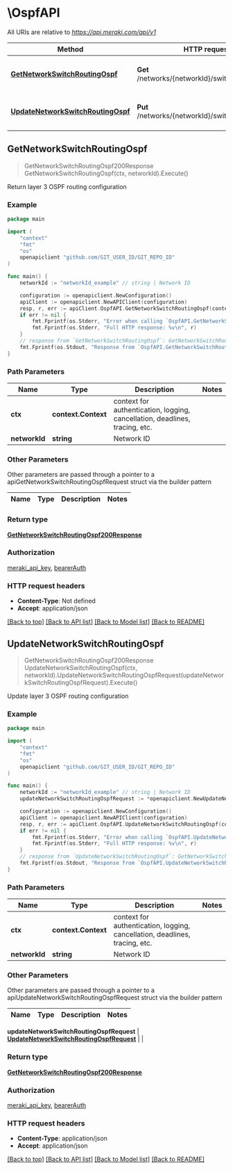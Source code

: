 # \OspfAPI

All URIs are relative to *https://api.meraki.com/api/v1*

Method | HTTP request | Description
------------- | ------------- | -------------
[**GetNetworkSwitchRoutingOspf**](OspfAPI.md#GetNetworkSwitchRoutingOspf) | **Get** /networks/{networkId}/switch/routing/ospf | Return layer 3 OSPF routing configuration
[**UpdateNetworkSwitchRoutingOspf**](OspfAPI.md#UpdateNetworkSwitchRoutingOspf) | **Put** /networks/{networkId}/switch/routing/ospf | Update layer 3 OSPF routing configuration



## GetNetworkSwitchRoutingOspf

> GetNetworkSwitchRoutingOspf200Response GetNetworkSwitchRoutingOspf(ctx, networkId).Execute()

Return layer 3 OSPF routing configuration



### Example

```go
package main

import (
	"context"
	"fmt"
	"os"
	openapiclient "github.com/GIT_USER_ID/GIT_REPO_ID"
)

func main() {
	networkId := "networkId_example" // string | Network ID

	configuration := openapiclient.NewConfiguration()
	apiClient := openapiclient.NewAPIClient(configuration)
	resp, r, err := apiClient.OspfAPI.GetNetworkSwitchRoutingOspf(context.Background(), networkId).Execute()
	if err != nil {
		fmt.Fprintf(os.Stderr, "Error when calling `OspfAPI.GetNetworkSwitchRoutingOspf``: %v\n", err)
		fmt.Fprintf(os.Stderr, "Full HTTP response: %v\n", r)
	}
	// response from `GetNetworkSwitchRoutingOspf`: GetNetworkSwitchRoutingOspf200Response
	fmt.Fprintf(os.Stdout, "Response from `OspfAPI.GetNetworkSwitchRoutingOspf`: %v\n", resp)
}
```

### Path Parameters


Name | Type | Description  | Notes
------------- | ------------- | ------------- | -------------
**ctx** | **context.Context** | context for authentication, logging, cancellation, deadlines, tracing, etc.
**networkId** | **string** | Network ID | 

### Other Parameters

Other parameters are passed through a pointer to a apiGetNetworkSwitchRoutingOspfRequest struct via the builder pattern


Name | Type | Description  | Notes
------------- | ------------- | ------------- | -------------


### Return type

[**GetNetworkSwitchRoutingOspf200Response**](GetNetworkSwitchRoutingOspf200Response.md)

### Authorization

[meraki_api_key](../README.md#meraki_api_key), [bearerAuth](../README.md#bearerAuth)

### HTTP request headers

- **Content-Type**: Not defined
- **Accept**: application/json

[[Back to top]](#) [[Back to API list]](../README.md#documentation-for-api-endpoints)
[[Back to Model list]](../README.md#documentation-for-models)
[[Back to README]](../README.md)


## UpdateNetworkSwitchRoutingOspf

> GetNetworkSwitchRoutingOspf200Response UpdateNetworkSwitchRoutingOspf(ctx, networkId).UpdateNetworkSwitchRoutingOspfRequest(updateNetworkSwitchRoutingOspfRequest).Execute()

Update layer 3 OSPF routing configuration



### Example

```go
package main

import (
	"context"
	"fmt"
	"os"
	openapiclient "github.com/GIT_USER_ID/GIT_REPO_ID"
)

func main() {
	networkId := "networkId_example" // string | Network ID
	updateNetworkSwitchRoutingOspfRequest := *openapiclient.NewUpdateNetworkSwitchRoutingOspfRequest() // UpdateNetworkSwitchRoutingOspfRequest |  (optional)

	configuration := openapiclient.NewConfiguration()
	apiClient := openapiclient.NewAPIClient(configuration)
	resp, r, err := apiClient.OspfAPI.UpdateNetworkSwitchRoutingOspf(context.Background(), networkId).UpdateNetworkSwitchRoutingOspfRequest(updateNetworkSwitchRoutingOspfRequest).Execute()
	if err != nil {
		fmt.Fprintf(os.Stderr, "Error when calling `OspfAPI.UpdateNetworkSwitchRoutingOspf``: %v\n", err)
		fmt.Fprintf(os.Stderr, "Full HTTP response: %v\n", r)
	}
	// response from `UpdateNetworkSwitchRoutingOspf`: GetNetworkSwitchRoutingOspf200Response
	fmt.Fprintf(os.Stdout, "Response from `OspfAPI.UpdateNetworkSwitchRoutingOspf`: %v\n", resp)
}
```

### Path Parameters


Name | Type | Description  | Notes
------------- | ------------- | ------------- | -------------
**ctx** | **context.Context** | context for authentication, logging, cancellation, deadlines, tracing, etc.
**networkId** | **string** | Network ID | 

### Other Parameters

Other parameters are passed through a pointer to a apiUpdateNetworkSwitchRoutingOspfRequest struct via the builder pattern


Name | Type | Description  | Notes
------------- | ------------- | ------------- | -------------

 **updateNetworkSwitchRoutingOspfRequest** | [**UpdateNetworkSwitchRoutingOspfRequest**](UpdateNetworkSwitchRoutingOspfRequest.md) |  | 

### Return type

[**GetNetworkSwitchRoutingOspf200Response**](GetNetworkSwitchRoutingOspf200Response.md)

### Authorization

[meraki_api_key](../README.md#meraki_api_key), [bearerAuth](../README.md#bearerAuth)

### HTTP request headers

- **Content-Type**: application/json
- **Accept**: application/json

[[Back to top]](#) [[Back to API list]](../README.md#documentation-for-api-endpoints)
[[Back to Model list]](../README.md#documentation-for-models)
[[Back to README]](../README.md)

